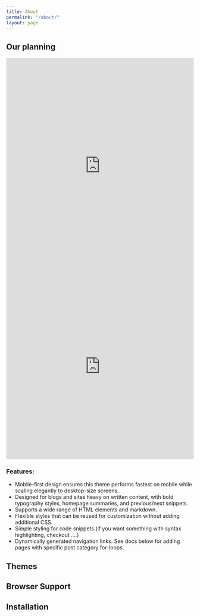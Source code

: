 ```yaml
---
title: About
permalink: "/about/"
layout: page
---
```


## Our planning 

<iframe src="https://www.komoot.de/collection/1581256/embed" width="100%" height="580" frameborder="0" scrolling="no"></iframe>

<iframe src="https://gpx.studio/?state=%7B%22urls%22:%5B%22https%3A%2F%2Fbikepacking-jojos.de%2Fuploads%2Fsabbatical2022-segment_001.gpx%22,%22https%3A%2F%2Fbikepacking-jojos.de%2Fuploads%2Fsabbatical2022-segment_002.gpx%22,%22https%3A%2F%2Fbikepacking-jojos.de%2Fuploads%2Fsabbatical2022-segment_003.gpx%22,%22https%3A%2F%2Fbikepacking-jojos.de%2Fuploads%2Fsabbatical2022-segment_004.gpx%22,%22https%3A%2F%2Fbikepacking-jojos.de%2Fuploads%2Fsabbatical2022-segment_005.gpx%22,%22https%3A%2F%2Fbikepacking-jojos.de%2Fuploads%2Fsabbatical2022-segment_006.gpx%22,%22https%3A%2F%2Fbikepacking-jojos.de%2Fuploads%2Fsabbatical2022-segment_007.gpx%22,%22https%3A%2F%2Fbikepacking-jojos.de%2Fuploads%2Fsabbatical2022-segment_008.gpx%22,%22https%3A%2F%2Fbikepacking-jojos.de%2Fuploads%2Fsabbatical2022-segment_009.gpx%22,%22https%3A%2F%2Fbikepacking-jojos.de%2Fuploads%2Fsabbatical2022-segment_010.gpx%22,%22https%3A%2F%2Fbikepacking-jojos.de%2Fuploads%2Fsabbatical2022-segment_011.gpx%22,%22https%3A%2F%2Fbikepacking-jojos.de%2Fuploads%2Fsabbatical2022-segment_012.gpx%22,%22https%3A%2F%2Fbikepacking-jojos.de%2Fuploads%2Fsabbatical2022-segment_013.gpx%22,%22https%3A%2F%2Fbikepacking-jojos.de%2Fuploads%2Fsabbatical2022-segment_014.gpx%22,%22https%3A%2F%2Fbikepacking-jojos.de%2Fuploads%2Fsabbatical2022-segment_015.gpx%22,%22https%3A%2F%2Fbikepacking-jojos.de%2Fuploads%2Fsabbatical2022-segment_016.gpx%22,%22https%3A%2F%2Fbikepacking-jojos.de%2Fuploads%2Fsabbatical2022-segment_017.gpx%22,%22https%3A%2F%2Fbikepacking-jojos.de%2Fuploads%2Fsabbatical2022-segment_018.gpx%22,%22https%3A%2F%2Fbikepacking-jojos.de%2Fuploads%2Fsabbatical2022-segment_019.gpx%22,%22https%3A%2F%2Fbikepacking-jojos.de%2Fuploads%2Fsabbatical2022-segment_020.gpx%22,%22https%3A%2F%2Fbikepacking-jojos.de%2Fuploads%2Fsabbatical2022-segment_021.gpx%22,%22https%3A%2F%2Fbikepacking-jojos.de%2Fuploads%2Fsabbatical2022-segment_022.gpx%22,%22https%3A%2F%2Fbikepacking-jojos.de%2Fuploads%2Fsabbatical2022-segment_023.gpx%22,%22%22%5D%7D&embed" width="100%" height="500" frameborder="0" allowfullscreen><p><a href="https://gpx.studio/?state=%7B%22urls%22:%5B%22https%3A%2F%2Fbikepacking-jojos.de%2Fuploads%2Fsabbatical2022-segment_001.gpx%22,%22https%3A%2F%2Fbikepacking-jojos.de%2Fuploads%2Fsabbatical2022-segment_002.gpx%22,%22https%3A%2F%2Fbikepacking-jojos.de%2Fuploads%2Fsabbatical2022-segment_003.gpx%22,%22https%3A%2F%2Fbikepacking-jojos.de%2Fuploads%2Fsabbatical2022-segment_004.gpx%22,%22https%3A%2F%2Fbikepacking-jojos.de%2Fuploads%2Fsabbatical2022-segment_005.gpx%22,%22https%3A%2F%2Fbikepacking-jojos.de%2Fuploads%2Fsabbatical2022-segment_006.gpx%22,%22https%3A%2F%2Fbikepacking-jojos.de%2Fuploads%2Fsabbatical2022-segment_007.gpx%22,%22https%3A%2F%2Fbikepacking-jojos.de%2Fuploads%2Fsabbatical2022-segment_008.gpx%22,%22https%3A%2F%2Fbikepacking-jojos.de%2Fuploads%2Fsabbatical2022-segment_009.gpx%22,%22https%3A%2F%2Fbikepacking-jojos.de%2Fuploads%2Fsabbatical2022-segment_010.gpx%22,%22https%3A%2F%2Fbikepacking-jojos.de%2Fuploads%2Fsabbatical2022-segment_011.gpx%22,%22https%3A%2F%2Fbikepacking-jojos.de%2Fuploads%2Fsabbatical2022-segment_012.gpx%22,%22https%3A%2F%2Fbikepacking-jojos.de%2Fuploads%2Fsabbatical2022-segment_013.gpx%22,%22https%3A%2F%2Fbikepacking-jojos.de%2Fuploads%2Fsabbatical2022-segment_014.gpx%22,%22https%3A%2F%2Fbikepacking-jojos.de%2Fuploads%2Fsabbatical2022-segment_015.gpx%22,%22https%3A%2F%2Fbikepacking-jojos.de%2Fuploads%2Fsabbatical2022-segment_016.gpx%22,%22https%3A%2F%2Fbikepacking-jojos.de%2Fuploads%2Fsabbatical2022-segment_017.gpx%22,%22https%3A%2F%2Fbikepacking-jojos.de%2Fuploads%2Fsabbatical2022-segment_018.gpx%22,%22https%3A%2F%2Fbikepacking-jojos.de%2Fuploads%2Fsabbatical2022-segment_019.gpx%22,%22https%3A%2F%2Fbikepacking-jojos.de%2Fuploads%2Fsabbatical2022-segment_020.gpx%22,%22https%3A%2F%2Fbikepacking-jojos.de%2Fuploads%2Fsabbatical2022-segment_021.gpx%22,%22https%3A%2F%2Fbikepacking-jojos.de%2Fuploads%2Fsabbatical2022-segment_022.gpx%22,%22https%3A%2F%2Fbikepacking-jojos.de%2Fuploads%2Fsabbatical2022-segment_023.gpx%22,%22%22%5D%7D></a></p></iframe>

### Features:
* Mobile-first design ensures this theme performs fastest on mobile while scaling elegantly to desktop-size screens.
* Designed for blogs and sites heavy on written content, with bold typography styles, homepage summaries, and previous/next snippets.
* Supports a wide range of HTML elements and markdown.
* Flexible styles that can be reused for customization without adding additional CSS.
* Simple styling for code snippets (if you want something with syntax highlighting, checkout ....)
* Dynamically generated navigation links. See docs below for adding pages with specific post category for-loops.

## Themes

## Browser Support

## Installation
